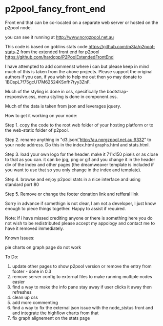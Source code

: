 p2pool_fancy_front_end
======================

Front end that can be co-located on a separate web server or hosted on the p2pool node.

you can see it running at http://www.norgzpool.net.au

This code is based on goblins stats code https://github.com/m3ta/p2pool-stats-2 from the extended front end for p2pool https://github.com/hardcpp/P2PoolExtendedFrontEnd

I have attempted to add commenst where i can but please keep in mind much of this is taken from the above projects. Please support the original authors if you can, if you wish to help me out then yo may donate to 1BCspL7f75gcU17M62524KSnfh7tyy3ZnF.

Much of the styling is done in css, specifically the bootstrap-responsive.css, menu styling is done in component.css.

Much of the data is taken from json and leverages jquery. 

How to get it working on your node:

Step 1. copy the code to the root web folder of your hosting platform or to the web-static folder of p2pool.

Step 2. rename anything in "d3.json('http://au.norgzpool.net.au:9332" to your node address. Do this in the index.html graphs.html and stats.html.

Step 3. load your own logo for the header. make it 711x150 pixels or as close to that as you can. it can be jpg, png or gif and you change it in the header div of the index and other pages (the dreamweaver template is included if you want to use that so you only change in the index and template).

Step 4. browse and enjoy p2pool stats in a nice interface and using standard port 80

Step 5. Remove or change the footer donation link and refferal link


Sorry in advance if somethign is not clear, I am not a developer, I just know enough to piece things together. Happy to assist if required. 

Note: If i have missed crediting anyone or there is something here you do not wish to be redistributed please accept my appology and contact me to have it removed immediately. 

Known Issues:

pie charts on graph page do not work


To Do:

1. update other pages to show p2pool version or remove the entry from footer - done in 0.3
2. remove server config to external files to make running multiple nodes easier
3. find a way to make the info pane stay away if user clicks it away then refreshes
4. clean up css
5. add more commenting
6. find a way to fix the external json issue with the node_ststus front and and integrate the highflow charts from that
7. fix graph alignement on the stats page
